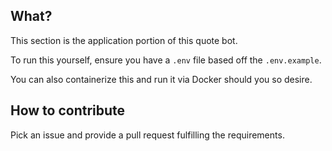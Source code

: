 ## What?

This section is the application portion of this quote bot.

To run this yourself, ensure you have a `.env` file based off the `.env.example`.

You can also containerize this and run it via Docker should you so desire.

## How to contribute

Pick an issue and provide a pull request fulfilling the requirements.
